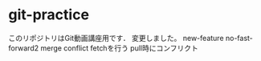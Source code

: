 # git-practice
このリポジトリはGit動画講座用です．
変更しました。
new-feature
no-fast-forward2
merge conflict
fetchを行う
pull時にコンフリクト
